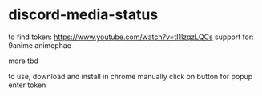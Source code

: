# discord-media-status

to find token: https://www.youtube.com/watch?v=tI1lzqzLQCs
support for:
9anime
animephae

more tbd

to use, download and install in chrome manually
click on button for popup
enter token
